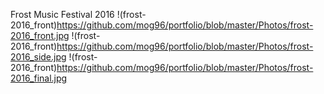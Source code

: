 Frost Music Festival 2016
!(frost-2016_front)https://github.com/mog96/portfolio/blob/master/Photos/frost-2016_front.jpg
!(frost-2016_front)https://github.com/mog96/portfolio/blob/master/Photos/frost-2016_side.jpg
!(frost-2016_front)https://github.com/mog96/portfolio/blob/master/Photos/frost-2016_final.jpg